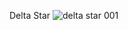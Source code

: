Delta Star
![delta star 001](https://user-images.githubusercontent.com/36342673/128614012-e611f474-1d21-4e05-b7ba-a40639311bf2.jpg)
